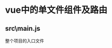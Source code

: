 <!--
 * @Date: 2020-07-06 17:29:27
 * @LastEditTime: 2020-07-06 17:48:52
 * @Author: WangYongJie
 * @Work-email: wangyongjie2@gome.com.cn
 * @Private-email: admin@xiaodongxier.com
--> 
# vue中的单文件组件及路由

## src\main.js

整个项目的入口文件